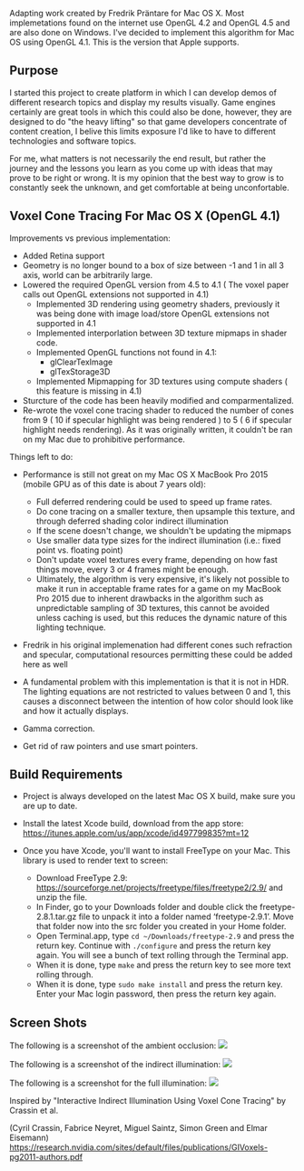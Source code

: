Adapting work created by Fredrik Präntare for Mac OS X.  Most implemetations found on the internet use OpenGL 4.2 and OpenGL 4.5 and are also done on Windows.  I've decided to implement this algorithm for Mac OS using OpenGL 4.1.  This is the version that Apple supports.

Purpose
----------
I started this project to create platform in which I can develop demos of different research topics and display my results visually. Game engines certainly are great tools in which this could also be done, however, they are designed to do "the heavy lifting" so that game developers concentrate of content creation, I belive this limits exposure I'd like to have to different technologies and software topics.

For me, what matters is not necessarily the end result, but rather the journey and the lessons you learn as you come up with ideas that may prove to be right or wrong.  It is my opinion that the best way to grow is to constantly seek the unknown, and get comfortable at being unconfortable.

Voxel Cone Tracing For Mac OS X (OpenGL 4.1)
--------------

Improvements vs previous implementation:
* Added Retina support
* Geometry is no longer bound to a box of size between -1 and 1 in all 3 axis, world can be arbitrarily large.
* Lowered the required OpenGL version from 4.5 to 4.1 ( The voxel paper calls out OpenGL extensions not supported in 4.1)
    - Implemented 3D rendering using geometry shaders, previously it was being done with image load/store OpenGL extensions not supported in 4.1
    - Implemented interporlation between 3D texture mipmaps in shader code.
    - Implemented OpenGL functions not found in 4.1:
        - glClearTexImage
        - glTexStorage3D
    - Implemented Mipmapping for 3D textures using compute shaders ( this feature is missing in 4.1)
* Sturcture of the code has been heavily modified and comparmentalized.
* Re-wrote the voxel cone tracing shader to reduced the number of cones from 9 ( 10 if specular highlight was being rendered ) to 5 ( 6 if specular highlight needs rendering).  As it was originally written, it couldn't be ran on my Mac due to prohibitive performance. 

Things left to do:

* Performance is still not great on my Mac OS X MacBook Pro 2015 (mobile GPU as of this date is about 7 years old):
    - Full deferred rendering could be used to speed up frame rates.
    - Do cone tracing on a smaller texture, then upsample this texture, and through deferred shading color indirect illumination
    - If the scene doesn't change, we shouldn't be updating the mipmaps
    - Use smaller data type sizes for the indirect illumination (i.e.: fixed point vs. floating point)
    - Don't update voxel textures every frame, depending on how fast things move, every 3 or 4 frames might be enough.
    - Ultimately, the algorithm is very expensive, it's likely not possible to make it run in acceptable frame rates for a game on my MacBook Pro 2015 due to inherent drawbacks in the algorithm such as unpredictable sampling of 3D textures, this cannot be avoided unless caching is used, but this reduces the dynamic nature of this lighting technique.
    
* Fredrik in his original implemenation had different cones such refraction and specular, computational resources permitting these could be added here as well
* A fundamental problem with this implementation is that it is not in HDR.  The lighting equations are not restricted to values between 0 and 1, this causes a disconnect between the intention of how color should look like and how it actually displays.
* Gamma correction.
* Get rid of raw pointers and use smart pointers.


Build Requirements
-------

* Project is always developed on the latest Mac OS X build, make sure you are up to date. 

* Install the latest Xcode build, download from the app store: https://itunes.apple.com/us/app/xcode/id497799835?mt=12

* Once you have Xcode, you'll want to install FreeType on your Mac.  This library is used to render text to screen:

    - Download FreeType 2.9: https://sourceforge.net/projects/freetype/files/freetype2/2.9/ and unzip the file. 
    - In Finder, go to your Downloads folder and double click the freetype-2.8.1.tar.gz file to unpack it into a folder named ‘freetype-2.9.1’. Move that folder now into the src folder you created in your Home folder.
    - Open Terminal.app, type `cd ~/Downloads/freetype-2.9` and press the return key. Continue with `./configure` and press the return key again. You will see a bunch of text rolling through the Terminal app. 
    - When it is done, type `make` and press the return key to see more text rolling through.
    - When it is done, type `sudo make install` and press the return key. Enter your Mac login password, then press the return key again.

Screen Shots
------

<p align="center">

The following is a screenshot of the ambient occlusion:
<img src="https://github.com/phonowiz/voxel-cone-tracing/blob/master/Assets/Screenshots/ambient-occlusion.png">

The following is a screenshot of the indirect illumination:
<img src="https://github.com/phonowiz/voxel-cone-tracing/blob/master/Assets/Screenshots/indirect-illumination.png">
</a>

The following is a screenshot for the full illumination:
<img src="https://github.com/phonowiz/voxel-cone-tracing/blob/master/Assets/Screenshots/full-illumination.png">
</p>

Inspired by "Interactive Indirect Illumination Using Voxel Cone Tracing" by Crassin et al.

(Cyril Crassin, Fabrice Neyret, Miguel Saintz, Simon Green and Elmar Eisemann)
https://research.nvidia.com/sites/default/files/publications/GIVoxels-pg2011-authors.pdf



